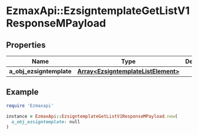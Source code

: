 # EzmaxApi::EzsigntemplateGetListV1ResponseMPayload

## Properties

| Name | Type | Description | Notes |
| ---- | ---- | ----------- | ----- |
| **a_obj_ezsigntemplate** | [**Array&lt;EzsigntemplateListElement&gt;**](EzsigntemplateListElement.md) |  |  |

## Example

```ruby
require 'Ezmaxapi'

instance = EzmaxApi::EzsigntemplateGetListV1ResponseMPayload.new(
  a_obj_ezsigntemplate: null
)
```

